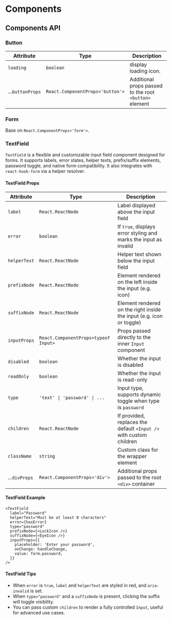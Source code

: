 # Components

## Components API

### Button

| Attribute        | Type                              | Description                                               |
| ---------------- | --------------------------------- | --------------------------------------------------------- |
| `loading`        | `boolean`                         | display loading icon.                                     |
| ...`buttonProps` | `React.ComponentProps<'button'>`  | Additional props passed to the root `<button>` element    |

### Form

Base on `React.ComponentProps<'form'>`.

### TextField

`TextField` is a flexible and customizable input field component designed for forms. It supports labels, error states, helper texts, prefix/suffix elements, password toggle, and native form compatibility. It also integrates with `react-hook-form` via a helper resolver.

#### TextField Props

| Attribute      | Type                                 | Description                                                             |
| -------------- | ------------------------------------ | ----------------------------------------------------------------------- |
| `label`        | `React.ReactNode`                    | Label displayed above the input field                                   |
| `error`        | `boolean`                            | If `true`, displays error styling and marks the input as invalid        |
| `helperText`   | `React.ReactNode`                    | Helper text shown below the input field                                 |
| `prefixNode`   | `React.ReactNode`                    | Element rendered on the left inside the input (e.g. icon)               |
| `suffixNode`   | `React.ReactNode`                    | Element rendered on the right inside the input (e.g. icon or toggle)    |
| `inputProps`   | `React.ComponentProps<typeof Input>` | Props passed directly to the inner `Input` component                    |
| `disabled`     | `boolean`                            | Whether the input is disabled                                           |
| `readOnly`     | `boolean`                            | Whether the input is read-only                                          |
| `type`         | `'text' \| 'password' \| ...`        | Input type, supports dynamic toggle when type is `password`             |
| `children`     | `React.ReactNode`                    | If provided, replaces the default `<Input />` with custom children      |
| `className`    | `string`                             | Custom class for the wrapper element                                    |
| ...`divProps`  | `React.ComponentProps<'div'>`        | Additional props passed to the root `<div>` container                   |

#### TextField Example

```tsx
<TextField
  label="Password"
  helperText="Must be at least 8 characters"
  error={hasError}
  type="password"
  prefixNode={<LockIcon />}
  suffixNode={<EyeIcon />}
  inputProps={{
    placeholder: 'Enter your password',
    onChange: handleChange,
    value: form.password,
  }}
/>
```

#### TextField Tips

- When `error` is `true`, `label` and `helperText` are styled in red, and `aria-invalid` is set.
- When `type="password"` and a `suffixNode` is present, clicking the suffix will toggle visibility.
- You can pass custom `children` to render a fully controlled `Input`, useful for advanced use cases.
